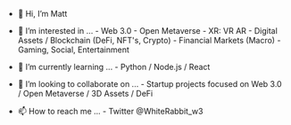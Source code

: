 - 👋 Hi, I’m Matt

- 👀 I’m interested in ...
        - Web 3.0
        - Open Metaverse 
        - XR: VR AR
        - Digital Assets / Blockchain (DeFi, NFT's, Crypto)
        - Financial Markets (Macro)
        - Gaming, Social, Entertainment 
        
- 🌱 I’m currently learning ...
        - Python / Node.js / React 
        
- 💞️ I’m looking to collaborate on ...
        - Startup projects focused on Web 3.0 / Open Metaverse / 3D Assets / DeFi 
        
- 📫 How to reach me ...
        - Twitter @WhiteRabbit_w3
        
        
<!---
matthew-scott-jones/matthew-scott-jones is a ✨ special ✨ repository because its `README.md` (this file) appears on your GitHub profile.
You can click the Preview link to take a look at your changes.
--->
